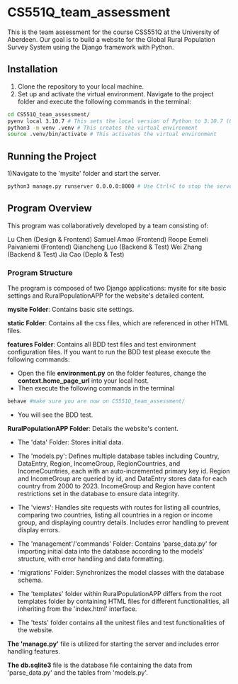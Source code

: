 # CS551Q_team_assessment
This is the team assessment for the course CSS551Q at the University of Aberdeen. Our goal is to build a website for the Global Rural Population Survey System using the Django framework with Python.

## Installation
1) Clone the repository to your local machine.
2) Set up and activate the virtual environment. Navigate to the project folder and execute the following commands in the terminal:
``` bash
cd CS551Q_team_assessment/
pyenv local 3.10.7 # This sets the local version of Python to 3.10.7 (Optional)
python3 -m venv .venv # This creates the virtual environment
source .venv/bin/activate # This activates the virtual environment
```
## Running the Project
1)Navigate to the 'mysite' folder and start the server.
```bash
python3 manage.py runserver 0.0.0.0:8000 # Use Ctrl+C to stop the server.
```

## Program  Overview
This program was collaboratively developed by a team consisting of:

Lu Chen (Design & Frontend)
Samuel Amao (Frontend)
Roope Eemeli Paivaniemi (Frontend)
Qiancheng Luo (Backend & Test)
Wei Zhang (Backend & Test)
Jia Cao (Deplo & Test)

### Program Structure
The program is composed of two Django applications: mysite for site basic settings and RuralPopulationAPP for the website's detailed content.

**mysite Folder**: Contains basic site settings.

**static Folder**: Contains all the css files, which are referenced in other HTML files.

**features Folder**: Contains all BDD test files and test environment configuration files. If you want to run the BDD test please execute the following commands:
* Open the file **environment.py** on the folder features, change the **context.home_page_url** into your local host.
* Then execute the following commands in the terminal
```bash
behave #make sure you are now on CS551Q_team_assessment/
```
* You will see the BDD test.

**RuralPopulationAPP Folder**: Details the website's content.

* The 'data' Folder: Stores initial data.
* The 'models.py': Defines multiple database tables including Country, DataEntry, Region, IncomeGroup, RegionCountries, and IncomeCountries, each with an auto-incremented primary key id. Region and IncomeGroup are queried by id, and DataEntry stores data for each country from 2000 to 2023. IncomeGroup and Region have content restrictions set in the database to ensure data integrity.
* The 'views': Handles site requests with routes for listing all countries, comparing two countries, listing all countries in a region or income group, and displaying country details. Includes error handling to prevent display errors.

* The 'management'/'commands' Folder: Contains 'parse_data.py' for importing initial data into the database according to the models' structure, with error handling and data formatting.

* 'migrations' Folder: Synchronizes the model classes with the database schema.

* The 'templates' folder within RuralPopulationAPP differs from the root templates folder by containing HTML files for different functionalities, all inheriting from the 'index.html' interface.

* The 'tests' folder contains all the unitest files and test functionalities of the website.

**The 'manage.py'** file is utilized for starting the server and includes error handling features.

**The db.sqlite3** file is the database file containing the data from 'parse_data.py' and the tables from 'models.py'.